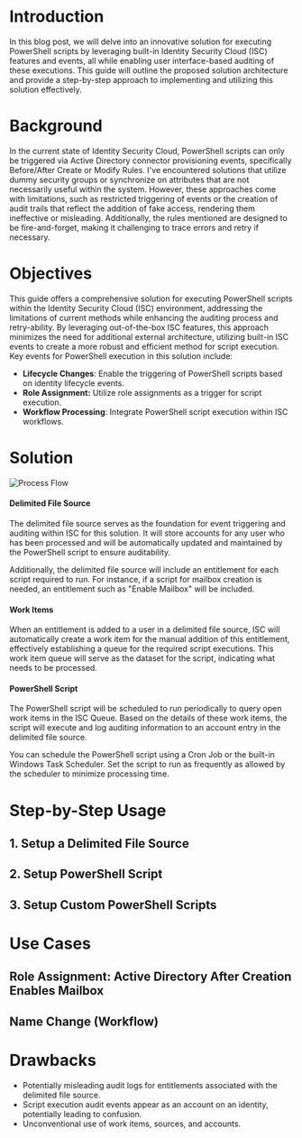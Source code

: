 # Introduction
In this blog post, we will delve into an innovative solution for executing PowerShell scripts by leveraging built-in Identity Security Cloud (ISC) features and events, all while enabling user interface-based auditing of these executions. This guide will outline the proposed solution architecture and provide a step-by-step approach to implementing and utilizing this solution effectively.

# Background
In the current state of Identity Security Cloud, PowerShell scripts can only be triggered via Active Directory connector provisioning events, specifically Before/After Create or Modify Rules. I've encountered solutions that utilize dummy security groups or synchronize on attributes that are not necessarily useful within the system. However, these approaches come with limitations, such as restricted triggering of events or the creation of audit trails that reflect the addition of fake access, rendering them ineffective or misleading. Additionally, the rules mentioned are designed to be fire-and-forget, making it challenging to trace errors and retry if necessary.

# Objectives
This guide offers a comprehensive solution for executing PowerShell scripts within the Identity Security Cloud (ISC) environment, addressing the limitations of current methods while enhancing the auditing process and retry-ability. By leveraging out-of-the-box ISC features, this approach minimizes the need for additional external architecture, utilizing built-in ISC events to create a more robust and efficient method for script execution. Key events for PowerShell execution in this solution include:
- **Lifecycle Changes**: Enable the triggering of PowerShell scripts based on identity lifecycle events.
- **Role Assignment:** Utilize role assignments as a trigger for script execution.
- **Workflow Processing**: Integrate PowerShell script execution within ISC workflows.

# Solution
![Process Flow](https://github.com/bcariaga-cdw/queue-scripts/blob/main/images/Task%20Queue%20for%20Scripts%20-%20Conceptual%20Role%20Add%20Process%20Flow.png)
#### Delimited File Source
The delimited file source serves as the foundation for event triggering and auditing within ISC for this solution. It will store accounts for any user who has been processed and will be automatically updated and maintained by the PowerShell script to ensure auditability.

Additionally, the delimited file source will include an entitlement for each script required to run. For instance, if a script for mailbox creation is needed, an entitlement such as "Enable Mailbox" will be included. 
#### Work Items
When an entitlement is added to a user in a delimited file source, ISC will automatically create a work item for the manual addition of this entitlement, effectively establishing a queue for the required script executions. This work item queue will serve as the dataset for the script, indicating what needs to be processed.
#### PowerShell Script
The PowerShell script will be scheduled to run periodically to query open work items in the ISC Queue. Based on the details of these work items, the script will execute and log auditing information to an account entry in the delimited file source.

You can schedule the PowerShell script using a Cron Job or the built-in Windows Task Scheduler. Set the script to run as frequently as allowed by the scheduler to minimize processing time.

# Step-by-Step Usage
## 1. Setup a Delimited File Source
## 2. Setup PowerShell Script
## 3. Setup Custom PowerShell Scripts

# Use Cases
## Role Assignment: Active Directory After Creation Enables Mailbox
## Name Change (Workflow)

# Drawbacks
- Potentially misleading audit logs for entitlements associated with the delimited file source.
- Script execution audit events appear as an account on an identity, potentially leading to confusion.
- Unconventional use of work items, sources, and accounts.